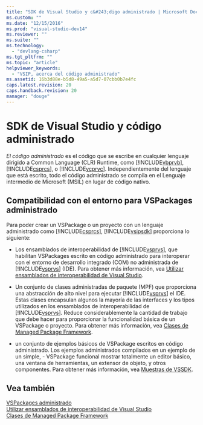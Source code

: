 ```yaml
---
title: "SDK de Visual Studio y c&#243;digo administrado | Microsoft Docs"
ms.custom: ""
ms.date: "12/15/2016"
ms.prod: "visual-studio-dev14"
ms.reviewer: ""
ms.suite: ""
ms.technology: 
  - "devlang-csharp"
ms.tgt_pltfrm: ""
ms.topic: "article"
helpviewer_keywords: 
  - "VSIP, acerca del código administrado"
ms.assetid: 16b3d88e-b5d8-49a5-a5d7-07cbb0b7e4fc
caps.latest.revision: 20
caps.handback.revision: 20
manager: "douge"
---
```

# SDK de Visual Studio y c&#243;digo administrado
*El código administrado* es el código que se escribe en cualquier lenguaje dirigido a Common Language \(CLR\) Runtime, como [!INCLUDE[vbprvb](../dotnet/includes/vbprvb_md.md)], [!INCLUDE[csprcs](../ide/includes/csprcs_md.md)], o [!INCLUDE[vcprvc](../build/includes/vcprvc_md.md)].  Independientemente del lenguaje que está escrito, todo el código administrado se compila en el Lenguaje intermedio de Microsoft \(MSIL\) en lugar de código nativo.  
  
## Compatibilidad con el entorno para VSPackages administrado  
 Para poder crear un VSPackage o un proyecto con un lenguaje administrado como [!INCLUDE[csprcs](../ide/includes/csprcs_md.md)], [!INCLUDE[vsipsdk](../mfc/includes/vsipsdk_md.md)] proporciona lo siguiente:  
  
-   Los ensamblados de interoperabilidad de [!INCLUDE[vsprvs](../assembler/masm/includes/vsprvs_md.md)], que habilitan VSPackages escrito en código administrado para interoperar con el entorno de desarrollo integrado \(COM\) no administrada de [!INCLUDE[vsprvs](../assembler/masm/includes/vsprvs_md.md)] \(IDE\).  Para obtener más información, vea [Utilizar ensamblados de interoperabilidad de Visual Studio](../Topic/Using%20Visual%20Studio%20Interop%20Assemblies.md).  
  
-   Un conjunto de clases administradas de paquete \(MPF\) que proporciona una abstracción de alto nivel para ejecutar [!INCLUDE[vsprvs](../assembler/masm/includes/vsprvs_md.md)] el IDE.  Estas clases encapsulan algunos la mayoría de las interfaces y los tipos utilizados en los ensamblados de interoperabilidad de [!INCLUDE[vsprvs](../assembler/masm/includes/vsprvs_md.md)].  Reduce considerablemente la cantidad de trabajo que debe hacer para proporcionar la funcionalidad básica de un VSPackage o proyecto.  Para obtener más información, vea [Clases de Managed Package Framework](../misc/managed-package-framework-classes.md).  
  
-   un conjunto de ejemplos básicos de VSPackage escritos en código administrado.  Los ejemplos administrados compilados en un ejemplo de un simple, \- VSPackage funcional mostrar totalmente un editor básico, una ventana de herramientas, un extensor de objeto, y otros componentes.  Para obtener más información, vea [Muestras de VSSDK](../misc/vssdk-samples.md).  
  
## Vea también  
 [VSPackages administrado](../misc/managed-vspackages.md)   
 [Utilizar ensamblados de interoperabilidad de Visual Studio](../Topic/Using%20Visual%20Studio%20Interop%20Assemblies.md)   
 [Clases de Managed Package Framework](../misc/managed-package-framework-classes.md)